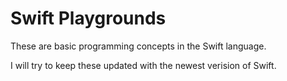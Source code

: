 # Swift Playgrounds
These are basic programming concepts in the Swift language.

I will try to keep these updated with the newest verision of Swift.
